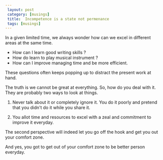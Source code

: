 ```yaml
--- 
 layout: post
 category: [musings] 
 title:  Incompetence is a state not permenance 
 tags: [musings]
---
```


In a given limited time, we always wonder how can we excel in different areas at the same time. 

- How can I learn good writing skills ? 
- How do learn to play musical instrument ? 
- How can I improve managing time and be more efficient.

These questions often keeps popping up to distract the present work at hand. 

The truth is we cannot be great at everything. So, how do you deal with it. They are probably two ways to look at things. 

1. Never talk about it or completely ignore it. You do it poorly and pretend that you didn't do it while you share it. 

2. You allot time and resources to excel with a zeal and commitment to improve it everyday. 

The second perspective will indeed let you go off the hook and get you out your comfort zone. 

And yes, you got to get out of your comfort zone to be better person everyday.

